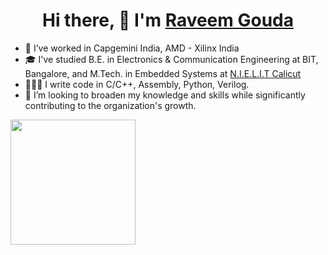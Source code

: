 <h1 align="center"> Hi there, 👋 I'm <a href="https://www.linkedin.com/in/raveemgouda97">Raveem Gouda</a></h1>

<!--
**Raveem13/Raveem13** is a ✨ _special_ ✨ repository because its `README.md` (this file) appears on your GitHub profile.

Here are some ideas to get you started:

- 🔭 I’m currently working on ...
- 🌱 I’m currently learning ...
- 👯 I’m looking to collaborate on ...
- 🤔 I’m looking for help with ...
- 💬 Ask me about ...
- 📫 How to reach me: ...
- 😄 Pronouns: ...
- ⚡ Fun fact: ...
-->
- 🏢 I’ve worked in Capgemini India, AMD - Xilinx India
- 🎓 I've studied B.E. in Electronics & Communication Engineering at BIT, Bangalore, and M.Tech. in Embedded Systems at <a href=https://nielit.gov.in/index.php>N.I.E.L.I.T Calicut</a>
- 🧑🏽‍💻 I write code in C/C++, Assembly, Python, Verilog.
- 👯 I’m looking to broaden my knowledge and skills while significantly contributing to the organization's growth.

<!--  ![](https://leetcard.jacoblin.cool/raveemKG?animation=false) -->
  <img height=200 align="center" src="https://github-readme-stats.vercel.app/api/top-langs?username=Raveem13&layout=compact&langs_count=8&card_width=320" />
